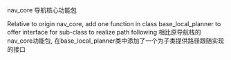 nav_core
导航核心功能包

Relative to origin nav_core, add one function in class base_local_planner to offer interface for sub-class to realize path following
相比原导航栈的nav_core功能包, 在base_local_planner类中添加了一个为子类提供路径跟随实现的接口
